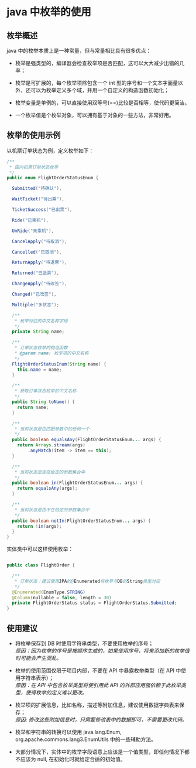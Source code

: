 # java 中枚举的使用

## 枚举概述

java 中的枚举本质上是一种常量，但与常量相比具有很多优点：

- 枚举是强类型的，编译器会检查枚举项是否匹配，这可以大大减少出错的几率；

- 枚举是可扩展的，每个枚举项除包含一个 int 型的序号和一个文本字面量以外，还可以为枚举定义多个域，并用一个自定义的构造函数初始化；

- 枚举变量是单例的，可以直接使用双等号(==)比较是否相等，使代码更简洁。

- 一个枚举值是个枚举对象，可以拥有基于对象的一些方法，非常好用。

## 枚举的使用示例

以机票订单状态为例，定义枚举如下：

```java
/**
 * 国内机票订单状态枚举
 */
public enum FlightOrderStatusEnum {

  Submitted("待确认"),

  WaitTicket("待出票"),

  TicketSuccess("已出票"),

  Ride("已乘机"),

  UnRide("未乘机"),

  CancelApply("待取消"),

  Cancelled("已取消"),

  ReturnApply("待退票"),

  Returned("已退票"),

  ChangeApply("待改签"),

  Changed("已改签"),

  Multiple("多状态");

  /**
   * 枚举对应的中文名称字段
   */
  private String name;

  /**
   * 订单状态枚举的构造函数
   * @param name: 枚举项的中文名称
   */
  FlightOrderStatusEnum(String name) {
    this.name = name;
  }

  /**
   * 获取订单状态枚举的中文名称
   */
  public String toName() {
    return name;
  }

  /**
   * 当前状态是否匹配参数中的任何一个
   */
  public boolean equalsAny(FlightOrderStatusEnum... args) {
    return Arrays.stream(args)
        .anyMatch(item -> item == this);
  }

  /**
   * 当前状态是否在给定的参数集合中
   */
  public boolean in(FlightOrderStatusEnum... args) {
    return equalsAny(args);
  }

  /**
   * 当前状态是否不在给定的参数集合中
   */
  public boolean notIn(FlightOrderStatusEnum... args) {
    return !in(args);
  }
}

```

实体类中可以这样使用枚举：

```java

public class FlightOrder {

  /**
   * 订单状态：建议使用JPA的@Enumerated将枚举与DB的String类型对应
   */
  @Enumerated(EnumType.STRING)
  @Column(nullable = false, length = 30)
  private FlightOrderStatus status = FlightOrderStatus.Submitted;
}
```

## 使用建议

- 将枚举保存到 DB 时使用字符串类型，不要使用枚举的序号；  
  _原因：因为枚举的序号是按顺序生成的，如果使用序号，将来添加新的枚举值时可能会产生混乱。_

- 枚举的使用范围仅限于项目内部，不要在 API 中暴露枚举类型（在 API 中使用字符串表示）；  
  _原因：在 API 中包含枚举类型将使引用此 API 的外部应用强依赖于此枚举类型，使得枚举的定义难以更改。_

- 枚举项的扩展信息，比如名称，描述等附加信息，建议使用数据字典表来保存；  
  _原因: 修改这些附加信息时，只需要修改表中的数据即可，不需要更改代码。_

- 枚举和字符串的转换可以使用 java.lang.Enum, org.apache.commons.lang3.EnumUtils 中的一些辅助方法。

- 大部分情况下，实体中的枚举字段语意上应该是一个值类型，即任何情况下都不应该为 null, 在初始化时就给定合适的初始值。
